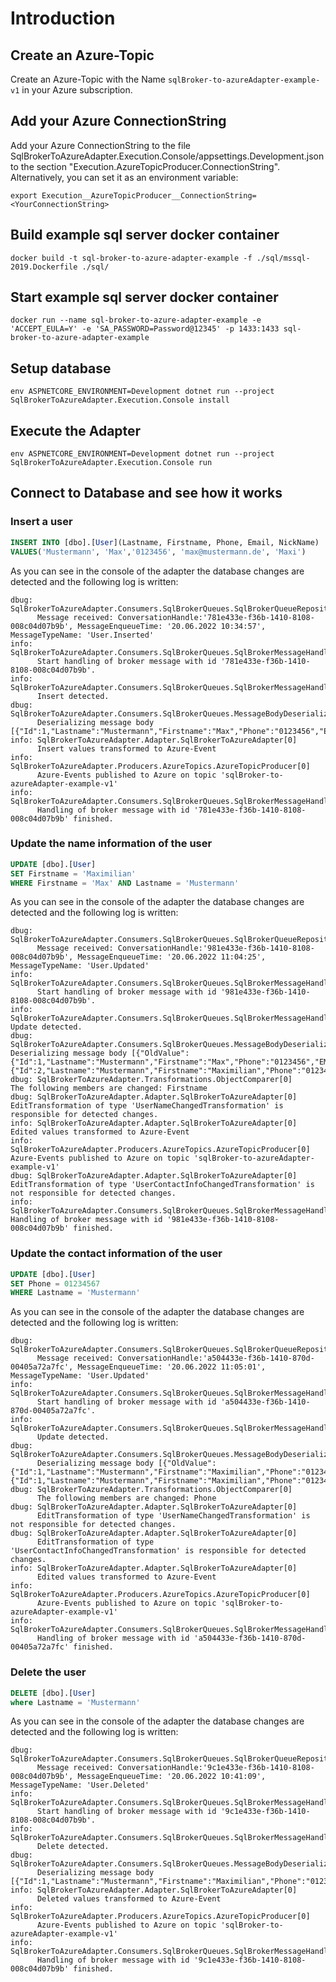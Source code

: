 # Introduction

## Create an Azure-Topic
Create an Azure-Topic with the Name `sqlBroker-to-azureAdapter-example-v1` in your Azure subscription.

## Add your Azure ConnectionString
Add your Azure ConnectionString to the file SqlBrokerToAzureAdapter.Execution.Console/appsettings.Development.json to the section "Execution.AzureTopicProducer.ConnectionString".
Alternatively, you can set it as an environment variable:
```shell
export Execution__AzureTopicProducer__ConnectionString=<YourConnectionString>
```


## Build example sql server docker container

```shell
docker build -t sql-broker-to-azure-adapter-example -f ./sql/mssql-2019.Dockerfile ./sql/
```

## Start example sql server docker container

```shell
docker run --name sql-broker-to-azure-adapter-example -e 'ACCEPT_EULA=Y' -e 'SA_PASSWORD=Password@12345' -p 1433:1433 sql-broker-to-azure-adapter-example
```

## Setup database

```shell
env ASPNETCORE_ENVIRONMENT=Development dotnet run --project SqlBrokerToAzureAdapter.Execution.Console install
```

## Execute the Adapter

```shell
env ASPNETCORE_ENVIRONMENT=Development dotnet run --project SqlBrokerToAzureAdapter.Execution.Console run
```

## Connect to Database and see how it works

### Insert a user

```sql
INSERT INTO [dbo].[User](Lastname, Firstname, Phone, Email, NickName)
VALUES('Mustermann', 'Max','0123456', 'max@mustermann.de', 'Maxi')
```

As you can see in the console of the adapter the database changes are detected and the following log is written:
```shell
dbug: SqlBrokerToAzureAdapter.Consumers.SqlBrokerQueues.SqlBrokerQueueRepository[0]
      Message received: ConversationHandle:'781e433e-f36b-1410-8108-008c04d07b9b', MessageEnqueueTime: '20.06.2022 10:34:57', MessageTypeName: 'User.Inserted'
info: SqlBrokerToAzureAdapter.Consumers.SqlBrokerQueues.SqlBrokerMessageHandler[0]
      Start handling of broker message with id '781e433e-f36b-1410-8108-008c04d07b9b'.
info: SqlBrokerToAzureAdapter.Consumers.SqlBrokerQueues.SqlBrokerMessageHandler[0]
      Insert detected.
dbug: SqlBrokerToAzureAdapter.Consumers.SqlBrokerQueues.MessageBodyDeserializer[0]
      Deserializing message body [{"Id":1,"Lastname":"Mustermann","Firstname":"Max","Phone":"0123456","EMail":"max@mustermann.de","NickName":"Maxi"}].
info: SqlBrokerToAzureAdapter.Adapter.SqlBrokerToAzureAdapter[0]
      Insert values transformed to Azure-Event
info: SqlBrokerToAzureAdapter.Producers.AzureTopics.AzureTopicProducer[0]
      Azure-Events published to Azure on topic 'sqlBroker-to-azureAdapter-example-v1'
info: SqlBrokerToAzureAdapter.Consumers.SqlBrokerQueues.SqlBrokerMessageHandler[0]
      Handling of broker message with id '781e433e-f36b-1410-8108-008c04d07b9b' finished.
```

### Update the name information of the user

```sql
UPDATE [dbo].[User]
SET Firstname = 'Maximilian'
WHERE Firstname = 'Max' AND Lastname = 'Mustermann'
```

As you can see in the console of the adapter the database changes are detected and the following log is written:
```shell
dbug: SqlBrokerToAzureAdapter.Consumers.SqlBrokerQueues.SqlBrokerQueueRepository[0]
      Message received: ConversationHandle:'981e433e-f36b-1410-8108-008c04d07b9b', MessageEnqueueTime: '20.06.2022 11:04:25', MessageTypeName: 'User.Updated'
info: SqlBrokerToAzureAdapter.Consumers.SqlBrokerQueues.SqlBrokerMessageHandler[0]
      Start handling of broker message with id '981e433e-f36b-1410-8108-008c04d07b9b'.
info: SqlBrokerToAzureAdapter.Consumers.SqlBrokerQueues.SqlBrokerMessageHandler[0]
Update detected.
dbug: SqlBrokerToAzureAdapter.Consumers.SqlBrokerQueues.MessageBodyDeserializer[0]
Deserializing message body [{"OldValue":{"Id":1,"Lastname":"Mustermann","Firstname":"Max","Phone":"0123456","EMail":"max@mustermann.de","NickName":"Maxi"},"NewValue":{"Id":2,"Lastname":"Mustermann","Firstname":"Maximilian","Phone":"0123456","EMail":"max@mustermann.de","NickName":"Maxi"}},].
dbug: SqlBrokerToAzureAdapter.Transformations.ObjectComparer[0]
The following members are changed: Firstname
dbug: SqlBrokerToAzureAdapter.Adapter.SqlBrokerToAzureAdapter[0]
EditTransformation of type 'UserNameChangedTransformation' is responsible for detected changes.
info: SqlBrokerToAzureAdapter.Adapter.SqlBrokerToAzureAdapter[0]
Edited values transformed to Azure-Event
info: SqlBrokerToAzureAdapter.Producers.AzureTopics.AzureTopicProducer[0]
Azure-Events published to Azure on topic 'sqlBroker-to-azureAdapter-example-v1'
dbug: SqlBrokerToAzureAdapter.Adapter.SqlBrokerToAzureAdapter[0]
EditTransformation of type 'UserContactInfoChangedTransformation' is not responsible for detected changes.
info: SqlBrokerToAzureAdapter.Consumers.SqlBrokerQueues.SqlBrokerMessageHandler[0]
Handling of broker message with id '981e433e-f36b-1410-8108-008c04d07b9b' finished.
```

### Update the contact information of the user

```sql
UPDATE [dbo].[User]
SET Phone = 01234567
WHERE Lastname = 'Mustermann'
```

As you can see in the console of the adapter the database changes are detected and the following log is written:
```shell
dbug: SqlBrokerToAzureAdapter.Consumers.SqlBrokerQueues.SqlBrokerQueueRepository[0]
      Message received: ConversationHandle:'a504433e-f36b-1410-870d-00405a72a7fc', MessageEnqueueTime: '20.06.2022 11:05:01', MessageTypeName: 'User.Updated'
info: SqlBrokerToAzureAdapter.Consumers.SqlBrokerQueues.SqlBrokerMessageHandler[0]
      Start handling of broker message with id 'a504433e-f36b-1410-870d-00405a72a7fc'.
info: SqlBrokerToAzureAdapter.Consumers.SqlBrokerQueues.SqlBrokerMessageHandler[0]
      Update detected.
dbug: SqlBrokerToAzureAdapter.Consumers.SqlBrokerQueues.MessageBodyDeserializer[0]
      Deserializing message body [{"OldValue":{"Id":1,"Lastname":"Mustermann","Firstname":"Maximilian","Phone":"0123456","EMail":"max@mustermann.de","NickName":"Maxi"},"NewValue":{"Id":1,"Lastname":"Mustermann","Firstname":"Maximilian","Phone":"01234567","EMail":"max@mustermann.de","NickName":"Maxi"}},].
dbug: SqlBrokerToAzureAdapter.Transformations.ObjectComparer[0]
      The following members are changed: Phone
dbug: SqlBrokerToAzureAdapter.Adapter.SqlBrokerToAzureAdapter[0]
      EditTransformation of type 'UserNameChangedTransformation' is not responsible for detected changes.
dbug: SqlBrokerToAzureAdapter.Adapter.SqlBrokerToAzureAdapter[0]
      EditTransformation of type 'UserContactInfoChangedTransformation' is responsible for detected changes.
info: SqlBrokerToAzureAdapter.Adapter.SqlBrokerToAzureAdapter[0]
      Edited values transformed to Azure-Event
info: SqlBrokerToAzureAdapter.Producers.AzureTopics.AzureTopicProducer[0]
      Azure-Events published to Azure on topic 'sqlBroker-to-azureAdapter-example-v1'
info: SqlBrokerToAzureAdapter.Consumers.SqlBrokerQueues.SqlBrokerMessageHandler[0]
      Handling of broker message with id 'a504433e-f36b-1410-870d-00405a72a7fc' finished.
```

### Delete the user

```sql
DELETE [dbo].[User]
where Lastname = 'Mustermann'
```

As you can see in the console of the adapter the database changes are detected and the following log is written:
```shell
dbug: SqlBrokerToAzureAdapter.Consumers.SqlBrokerQueues.SqlBrokerQueueRepository[0]
      Message received: ConversationHandle:'9c1e433e-f36b-1410-8108-008c04d07b9b', MessageEnqueueTime: '20.06.2022 10:41:09', MessageTypeName: 'User.Deleted'
info: SqlBrokerToAzureAdapter.Consumers.SqlBrokerQueues.SqlBrokerMessageHandler[0]
      Start handling of broker message with id '9c1e433e-f36b-1410-8108-008c04d07b9b'.
info: SqlBrokerToAzureAdapter.Consumers.SqlBrokerQueues.SqlBrokerMessageHandler[0]
      Delete detected.
dbug: SqlBrokerToAzureAdapter.Consumers.SqlBrokerQueues.MessageBodyDeserializer[0]
      Deserializing message body [{"Id":1,"Lastname":"Mustermann","Firstname":"Maximilian","Phone":"0123456","EMail":"max@mustermann.de","NickName":"Maxi"}].
info: SqlBrokerToAzureAdapter.Adapter.SqlBrokerToAzureAdapter[0]
      Deleted values transformed to Azure-Event
info: SqlBrokerToAzureAdapter.Producers.AzureTopics.AzureTopicProducer[0]
      Azure-Events published to Azure on topic 'sqlBroker-to-azureAdapter-example-v1'
info: SqlBrokerToAzureAdapter.Consumers.SqlBrokerQueues.SqlBrokerMessageHandler[0]
      Handling of broker message with id '9c1e433e-f36b-1410-8108-008c04d07b9b' finished.
```